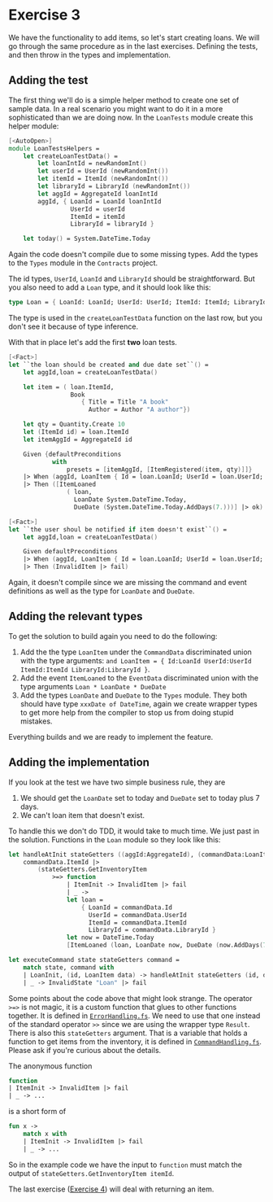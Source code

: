 # Exercise 3

We have the functionality to add items, so let's start creating loans. We will go through the same procedure as in the last exercises. Defining the tests, and then throw in the types and implementation.

## Adding the test

The first thing we'll do is a simple helper method to create one set of sample data. In a real scenario you might want to do it in a more sophisticated than we are doing now. In the `LoanTests` module create this helper module:

```fsharp
[<AutoOpen>]
module LoanTestsHelpers =
    let createLoanTestData() =
        let loanIntId = newRandomInt()
        let userId = UserId (newRandomInt())
        let itemId = ItemId (newRandomInt())
        let libraryId = LibraryId (newRandomInt())
        let aggId = AggregateId loanIntId
        aggId, { LoanId = LoanId loanIntId
                 UserId = userId
                 ItemId = itemId
                 LibraryId = libraryId }

    let today() = System.DateTime.Today
```

Again the code doesn't compile due to some missing types. Add the types to the `Types` module in the `Contracts` project.

The id types, `UserId`, `LoanId` and `LibraryId` should be straightforward. But you also need to add a `Loan` type, and it should look like this:

```fsharp
type Loan = { LoanId: LoanId; UserId: UserId; ItemId: ItemId; LibraryId: LibraryId }
```

The type is used in the `createLoanTestData` function on the last row, but you don't see it because of type inference.

With that in place let's add the first **two** loan tests.

```fsharp
[<Fact>]
let ``the loan should be created and due date set``() =
    let aggId,loan = createLoanTestData()

    let item = ( loan.ItemId,
                 Book
                    { Title = Title "A book"
                      Author = Author "A author"})

    let qty = Quantity.Create 10
    let (ItemId id) = loan.ItemId
    let itemAggId = AggregateId id

    Given {defaultPreconditions
            with
                presets = [itemAggId, [ItemRegistered(item, qty)]]}
    |> When (aggId, LoanItem { Id = loan.LoanId; UserId = loan.UserId; ItemId = loan.ItemId; LibraryId =  loan.LibraryId })
    |> Then ([ItemLoaned
                ( loan,
                  LoanDate System.DateTime.Today,
                  DueDate (System.DateTime.Today.AddDays(7.)))] |> ok)

[<Fact>]
let ``the user shoul be notified if item doesn't exist``() =
    let aggId,loan = createLoanTestData()

    Given defaultPreconditions
    |> When (aggId, LoanItem { Id = loan.LoanId; UserId = loan.UserId; ItemId = loan.ItemId; LibraryId =  loan.LibraryId })
    |> Then (InvalidItem |> fail)
  ```

Again, it doesn't compile since we are missing the command and event definitions as well as the type for `LoanDate` and `DueDate`.

## Adding the relevant types

To get the solution to build again you need to do the following:

1. Add the the type `LoanItem` under the `CommandData` discriminated union with the type arguments: `and LoanItem = { Id:LoanId UserId:UserId ItemId:ItemId LibraryId:LibraryId }`.
2. Add the event `ItemLoaned` to the `EventData` discriminated union with the type arguments `Loan * LoanDate * DueDate`
3. Add the types `LoanDate` and `DueDate` to the `Types` module. They both should have type `xxxDate of DateTime`, again we create wrapper types to get more help from the compiler to stop us from doing stupid mistakes.

Everything builds and we are ready to implement the feature.

## Adding the implementation

If you look at the test we have two simple business rule, they are
1. We should get the `LoanDate` set to today and `DueDate` set to today plus 7 days.
2. We can't loan item that doesn't exist.

To handle this we don't do TDD, it would take to much time. We just past in the solution. Functions in the `Loan` module so they look like this:

```fsharp
let handleAtInit stateGetters ((aggId:AggregateId), (commandData:LoanItem)) =
    commandData.ItemId |>
        (stateGetters.GetInventoryItem
            >=> function
                | ItemInit -> InvalidItem |> fail
                | _ ->
                let loan =
                    { LoanId = commandData.Id
                      UserId = commandData.UserId
                      ItemId = commandData.ItemId
                      LibraryId = commandData.LibraryId }
                let now = DateTime.Today
                [ItemLoaned (loan, LoanDate now, DueDate (now.AddDays(7.)))] |> ok)

let executeCommand state stateGetters command =
    match state, command with
    | LoanInit, (id, LoanItem data) -> handleAtInit stateGetters (id, data)
    | _ -> InvalidState "Loan" |> fail
```

Some points about the code above that might look strange. The operator `>=>` is not magic, it is a custom function that glues to other functions together. It is defined in [`ErrorHandling.fs`](start/LibAAS.Infrastructure/ErrorHandling.fs). We need to use that one instead of the standard operator `>>` since we are using the wrapper type `Result`. There is also this `stateGetters` argument. That is a variable that holds a function to get items from the inventory, it is defined in [`CommandHandling.fs`](start/LibAAS.Domain/CommandHandling.fs). Please ask if you're curious about the details.

The anonymous function

```fsharp
function
| ItemInit -> InvalidItem |> fail
| _ -> ...
```

is a short form of

```fsharp
fun x ->
    match x with
    | ItemInit -> InvalidItem |> fail
    | _ -> ...
```

So in the example code we have the input to `function` must match the output of `stateGetters.GetInventoryItem itemId`.

The last exercise ([Exercise 4](../ex4/README.md)) will deal with returning an item.
